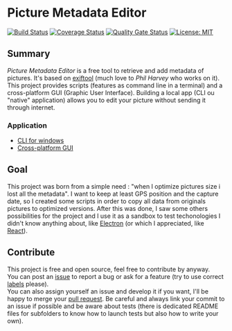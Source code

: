 # Picture Metadata Editor

[![Build Status](https://travis-ci.com/PierreRainero/PictureMetadataEditor.svg?branch=master)](https://travis-ci.com/PierreRainero/PictureMetadataEditor) [![Coverage Status](https://coveralls.io/repos/github/PierreRainero/PictureMetadataEditor/badge.svg?branch=master)](https://coveralls.io/github/PierreRainero/PictureMetadataEditor?branch=master) [![Quality Gate Status](https://sonarcloud.io/api/project_badges/measure?project=PierreRainero_PictureMetadataEditor&metric=alert_status)](https://sonarcloud.io/dashboard?id=PierreRainero_PictureMetadataEditor)
 [![License: MIT](https://img.shields.io/badge/License-MIT-yellow.svg)](https://github.com/PierreRainero/PictureMetadataEditor/blob/master/LICENSE)

## Summary

_Picture Metadata Editor_ is a free tool to retrieve and add metadata of pictures. It's based on [exiftool](https://www.sno.phy.queensu.ca/~phil/exiftool/) (much love to _Phil Harvey_ who works on it). This project provides scripts (features as command line in a terminal) and a cross-platform GUI (Graphic User Interface). Building a local app (CLI ou "native" application) allows you to edit your picture without sending it through internet.

### Application

* [CLI for windows](./windows)
* [Cross-platform GUI](./gui-electron)

## Goal

This project was born from a simple need : "when I optimize pictures size i lost all the metadata". I want to keep at least GPS position and the capture date, so I created some scripts in order to copy all data from originals pictures to optimized versions. After this was done, I saw some others possibilities for the project and I use it as a sandbox to test techonologies I didn't know anything about, like [Electron](https://electronjs.org/) (or which I appreciated, like [React](https://reactjs.org/)).

## Contribute

This project is free and open source, feel free to contribute by anyway.  
You can post an [issue](https://github.com/PierreRainero/PictureMetadataEditor/issues/new) to report a bug or ask for a feature (try to use correct [labels](https://github.com/PierreRainero/PictureMetadataEditor/labels) please).  
You can also assign yourself an issue and develop it if you want, I'll be happy to merge your [pull request](https://github.com/PierreRainero/PictureMetadataEditor/pulls). Be careful and always link your commit to an issue if possible and be aware about tests (there is dedicated README files for subfolders to know how to launch tests but also how to write your own).
